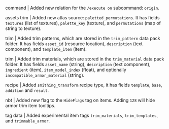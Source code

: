 command | Added new relation for the `/execute on` subcommand: `origin`.

assets trim | Added new atlas source: `paletted_permutations`. It has fields `textures` (list of textures), `palette_key` (texture), and `permutations` (map of string to texture).

trim | Added trim patterns, which are stored in the `trim_pattern` data pack folder. It has fields `asset_id` (resource location), `description` (text component), and `template_item` (item).

trim | Added trim materials, which are stored in the `trim_material` data pack folder. It has fields `asset_name` (string), `description` (text component), `ingredient` (item), `item_model_index` (float), and optionally `incompatible_armor_material` (string).

recipe | Added `smithing_transform` recipe type, it has fields `template`, `base`, `addition` and `result`.

nbt | Added new flag to the `HideFlags` tag on items. Adding `128` will hide armor trim item tooltips.

tag data | Added experimental item tags `trim_materials`, `trim_templates`, and `trimmable_armor`.
